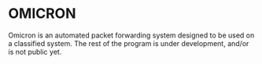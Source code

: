 # OMICRON
Omicron is an automated packet forwarding system designed to be used on a classified system. The rest of the program is under development, and/or is not public yet.
